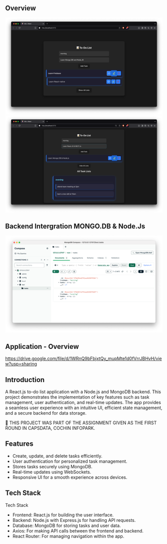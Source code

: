 

## Overview

![App Screenshot](./screenshots/overview.png)
![App Screenshot](./screenshots/overview1.png)
## Backend Intergration MONGO.DB & Node.Js
![App Screenshot](./screenshots/overview2.png)

## Application - Overview
https://drive.google.com/file/d/1WRnQ9bFbjxtQy_mupMte1d0fVrrJBHvH/view?usp=sharing

## Introduction

A React.js to-do list application with a Node.js and MongoDB backend. This project demonstrates the implementation of key features such as task management, user authentication, and real-time updates. The app provides a seamless user experience with an intuitive UI, efficient state management, and a secure backend for data storage.

🚀 THIS PROJECT WAS PART OF THE ASSIGNMENT GIVEN AS THE FIRST ROUND IN CAPSDATA, COCHIN INFOPARK.

## Features

- Create, update, and delete tasks efficiently.
- User authentication for personalized task management.
- Stores tasks securely using MongoDB.
- Real-time updates using WebSockets.
- Responsive UI for a smooth experience across devices.

## Tech Stack

Tech Stack
- Frontend: React.js for building the user interface.
- Backend: Node.js with Express.js for handling API requests.
- Database: MongoDB for storing tasks and user data.
- Axios: For making API calls between the frontend and backend.
- React Router: For managing navigation within the app.












